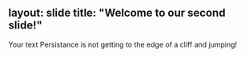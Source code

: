 layout: slide
title: "Welcome to our second slide!"
---
Your text
Persistance is not getting to the edge of a cliff and jumping!
